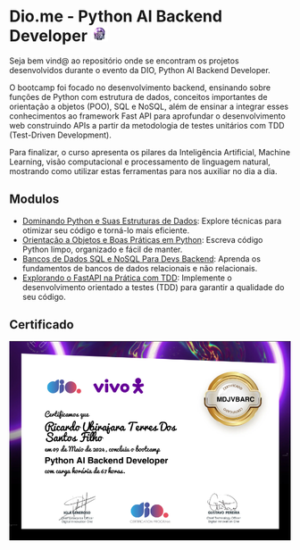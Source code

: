 # Dio.me - Python AI Backend Developer <a><img src="imgs/image-removebg-preview.png" width="6%"></a>

Seja bem vind@ ao repositório onde se encontram os projetos desenvolvidos durante o evento da DIO, Python AI Backend Developer.

O bootcamp foi focado no desenvolvimento backend, ensinando sobre funções de Python com estrutura de dados, conceitos importantes de orientação a objetos (POO), SQL e NoSQL, além de ensinar a integrar esses conhecimentos ao framework Fast API para aprofundar o desenvolvimento web construindo APIs a partir da metodologia de testes unitários com TDD (Test-Driven Development).

Para finalizar, o curso apresenta os pilares da Inteligência Artificial, Machine Learning, visão computacional e processamento de linguagem natural, mostrando como utilizar estas ferramentas para nos auxiliar no dia a dia.

## Modulos

* [Dominando Python e Suas Estruturas de Dados](/python_estruturas_dados/): Explore técnicas para otimizar seu código e torná-lo mais eficiente.
* [Orientação a Objetos e Boas Práticas em Python](/python_orientacao_objetos/): Escreva código Python limpo, organizado e fácil de manter.
* [Bancos de Dados SQL e NoSQL Para Devs Backend](/python_banco_dados_db_api/): Aprenda os fundamentos de bancos de dados relacionais e não relacionais.
* [Explorando o FastAPI na Prática com TDD](/python_fast_api_tdd/): Implemente o desenvolvimento orientado a testes (TDD) para garantir a qualidade do seu código.

## Certificado

<div align="center">
  <img src="imgs/certificado_python_ai.png" alt="Certificado Python AI backend developer" style="display:block; margin:auto; margin-bottom:20px;">
</div>